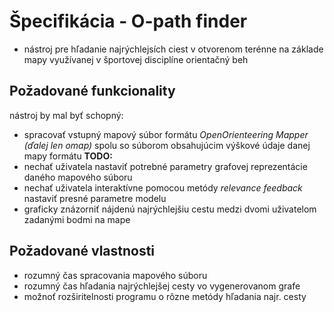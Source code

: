 # Špecifikácia - O-path finder

- nástroj pre hľadanie najrýchlejsích ciest v otvorenom terénne na základe mapy využívanej v športovej disciplíne orientačný beh

## Požadované funkcionality

nástroj by mal byť schopný:

- spracovať vstupný mapový súbor formátu *OpenOrienteering Mapper (ďalej len omap)* spolu so súborom obsahujúcim výškové údaje danej mapy formátu **TODO:**
- nechať uživatela nastaviť potrebné parametry grafovej reprezentácie daného mapového súboru
- nechať uživatela interaktívne pomocou metódy *relevance feedback* nastaviť presné parametre modelu
- graficky znázorniť nájdenú najrýchlejšiu cestu medzi dvomi uživatelom zadanými bodmi na mape

## Požadované vlastnosti

- rozumný čas spracovania mapového súboru
- rozumný čas hľadania najrýchlejšej cesty vo vygenerovanom grafe
- možnoť rozširitelnosti programu o rôzne metódy hľadania najr. cesty
